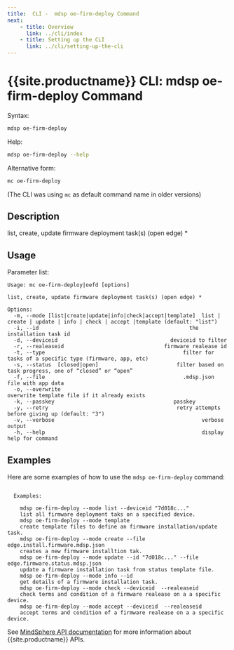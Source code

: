 ```yaml
---
title:  CLI -  mdsp oe-firm-deploy Command
next:
    - title: Overview
      link: ../cli/index
    - title: Setting up the CLI
      link: ../cli/setting-up-the-cli
---
```


# {{site.productname}} CLI: mdsp oe-firm-deploy Command

Syntax:

```bash
mdsp oe-firm-deploy
```

Help:

```bash
mdsp oe-firm-deploy --help
```

Alternative form:

```bash
mc oe-firm-deploy
```

(The CLI was using `mc` as default command name in older versions)

## Description

list, create, update firmware deployment task(s) (open edge) *

## Usage

Parameter list:

```text
Usage: mc oe-firm-deploy|oefd [options]

list, create, update firmware deployment task(s) (open edge) *

Options:
  -m, --mode [list|create|update|info|check|accept|template]  list | create | update | info | check | accept |template (default: "list")
  -i, --id                                                the installation task id
  -d, --deviceid                                    deviceid to filter
  -r, --realeaseid                                firmware realease id
  -t, --type                                            filter for tasks of a specific type (firmware, app, etc)
  -s, --status  [closed|open]                         filter based on task progress, one of “closed” or “open”
  -f, --file                                            .mdsp.json file with app data
  -o, --overwrite                                             overwrite template file if it already exists
  -k, --passkey                                      passkey
  -y, --retry                                         retry attempts before giving up (default: "3")
  -v, --verbose                                               verbose output
  -h, --help                                                  display help for command

```

## Examples

Here are some examples of how to use the `mdsp oe-firm-deploy` command:

```text

  Examples:

    mdsp oe-firm-deploy --mode list --deviceid "7d018c..." 
	list all firmware deployment taks on a specified device.
    mdsp oe-firm-deploy --mode template 
	create template files to define an firmware installation/update task.
    mdsp oe-firm-deploy --mode create --file edge.install.firmware.mdsp.json 
	creates a new firmware installtion tak.
    mdsp oe-firm-deploy --mode update --id "7d018c..." --file edge.firmware.status.mdsp.json 
	update a firmware installation task from status template file.
    mdsp oe-firm-deploy --mode info --id 
	get details of a firmware installation task.
    mdsp oe-firm-deploy --mode check --deviceid  --realeaseid   
	check terms and condition of a firmware realease on a a specific device.
    mdsp oe-firm-deploy --mode accept --deviceid  --realeaseid  
	accept terms and condition of a firmware realease on a a specific device.

```

See [MindSphere API documentation](https://documentation.mindsphere.io/MindSphere/apis/index.html) for more information about {{site.productname}} APIs.
